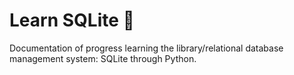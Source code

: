 # Learn SQLite :floppy_disk:

Documentation of progress learning the library/relational database management system: SQLite through Python.
